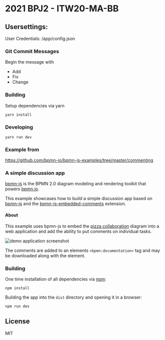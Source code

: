# 2021 BPJ2 - ITW20-MA-BB

## Usersettings: 
User Credentials: /app/config.json

### Git Commit Messages

Begin the message with
* Add
* Fix
* Change

### Building

Setup dependencies via yarn

```
yarn install
```

### Developing

```
yarn run dev
```

### Example from

https://github.com/bpmn-io/bpmn-js-examples/tree/master/commenting

### A simple discussion app

[bpmn-js](https://github.com/bpmn-io/bpmn-js) is the BPMN 2.0 diagram modeling and rendering toolkit that powers [bpmn.io](http://bpmn.io).

This example showcases how to build a simple discussion app based on [bpmn-js](https://github.com/bpmn-io/bpmn-js) and the [bpmn-js-embedded-comments](https://github.com/bpmn-io/bpmn-js-embedded-comments) extension.


#### About

This example uses bpmn-js to embed the [pizza collaboration](http://demo.bpmn.io/s/pizza-collaboration) diagram into a web application and add the ability to put comments on individual tasks.

![demo application screenshot](https://raw.githubusercontent.com/bpmn-io/bpmn-js-examples/master/commenting/docs/screenshot.png "Screenshot of the example application")

The comments are added to an elements `<bpmn:documentation>` tag and may be downloaded along with the element.


### Building

One time installation of all dependencies via [npm](https://npmjs.org):

```
npm install
```


Building the app into the `dist` directory and opening it in a browser:

```
npm run dev
```


## License

MIT
